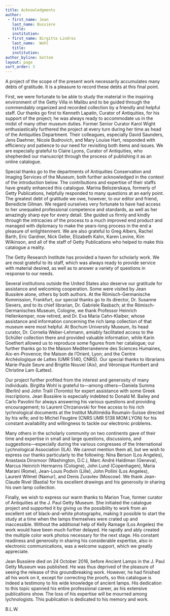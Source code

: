 ```yaml
---
title: Acknowledgments
author:
 - first_name: Jean
   last_name: Bussière
   title:
   institution:
 - first_name: Birgitta Lindros
   last_name:  Wohl
   title:
   institution:
author_byline: bottom
layout: page
sort_order: 3
---
```


A project of the scope of the present work necessarily accumulates many debts of gratitude. It is a pleasure to record these debts at this final point.

First, we were fortunate to be able to study the material in the inspiring environment of the Getty Villa in Malibu and to be guided through the commendably organized and recorded collection by a friendly and helpful staff. Our thanks go first to Kenneth Lapatin, Curator of Antiquities, for his support of the project; he was always ready to accommodate us in the midst of many other museum duties. Former Senior Curator Karol Wight enthusiastically furthered the project at every turn during her time as head of the Antiquities Department. Their colleagues, especially David Saunders, Jens Daehner, Nicole Budrovich, and Mary Louise Hart, responded with efficiency and patience to our need for revisiting both items and issues. We are especially grateful to Claire Lyons, Curator of Antiquities, who shepherded our manuscript through the process of publishing it as an online catalogue.

Special thanks go to the departments of Antiquities Conservation and Imaging Services of the Museum, both further acknowledged in the context of the introduction below. The contributions and expertise of their staffs have greatly enhanced this catalogue. Marina Belozerskaya, formerly of Getty Publications, helpfully responded to many questions at an early point. The greatest debt of gratitude we owe, however, to our editor and friend, Benedicte Gilman. We regard ourselves very fortunate to have had access to her unequaled professional competence and standards, as well as her amazingly sharp eye for every detail. She guided us firmly and kindly through the intricacies of the process to a much improved end product and managed with diplomacy to make the years-long process in the end a pleasure of enlightenment. We are also grateful to Greg Albers, Rachel Barth, Eric Gardner, Nick Geller, Elizabeth Kahn, Karen Levine, Kim Wilkinson, and all of the staff of Getty Publications who helped to make this catalogue a reality.

The Getty Research Institute has provided a haven for scholarly work. We are most grateful to its staff, which was always ready to provide service with material desired, as well as to answer a variety of questions in response to our needs.

Several institutions outside the United States also deserve our gratitude for assistance and welcoming cooperation. Some were visited by Jean Bussière alone, others by both authors. At the Römisch-Germanische Kommission, Frankfurt, our special thanks go to its director, Dr. Susanne Sievers, and to its chief librarian, Dr. Gabriele Rasbach; at the Römisch-Germanisches Museum, Cologne, we thank Professor Heinrich Hellenkemper, now retired, and Dr. Eva Maria Cahn-Klaiber, whose assistance and information concerning the rich lamp collection of that museum were most helpful. At Bochum University Museum, its head curator, Dr. Cornelia Weber-Lehmann, amiably facilitated access to the Schüller collection there and provided valuable information, while Karin Goethert allowed us to reproduce some figures from her catalogue; our further thanks go to the Maison Mediterranéenne des Sciences Humaines, Aix-en-Provence; the Maison de l’Orient, Lyon; and the Centre Archéologique de Lattes (UMR 5140, CNRS). Our special thanks to librarians Marie-Paule Seure and Brigitte Nouvel (Aix), and Véronique Humbert and Christine Lam (Lattes).

Our project further profited from the interest and generosity of many individuals. Birgitta Wohl is grateful to—among others—Daniela Summa (Berlin) and John Traill (Toronto) for expert assistance with some Greek inscriptions. Jean Bussière is especially indebted to Donald M. Bailey and Carlo Pavolini for always answering his various questions and providing encouragement; to Laurent Chrzanovski for free access to his rich lychnological documents at the Institut Multimédia Roumain-Suisse directed by his wife; and to Michel Feugère (CNRS UMR 5138 MOM LYON) for his constant availability and willingness to tackle our electronic problems.

Many others in the scholarly community on two continents gave of their time and expertise in small and large questions, discussions, and suggestions—especially during the various congresses of the International Lychnological Association (ILA). We cannot mention them all, but we wish to express our thanks particularly to the following: Nina Berson (Los Angeles), Anastasia Dinsmoor (Washington, D.C.), Marc André Haldiman (Geneva), Marcus Heinrich Hermanns (Cologne), John Lund (Copenhagen), Maria Marani (Rome), Jean-Louis Podvin (Lille), John Pollini (Los Angeles), Laurent Wilmet (Namur), and Denis Zuravlev (Moscow). We thank Jean-Claude Rivel (Bastia) for his excellent drawings and his generosity in sharing his own lamp collection.

Finally, we wish to express our warm thanks to Marion True, former curator of Antiquities at the J. Paul Getty Museum. She initiated the catalogue project and supported it by giving us the possibility to work from an excellent set of black-and-white photographs, making it possible to start the study at a time when the lamps themselves were crated up and inaccessible. Without the additional help of Kelly Ramage (Los Angeles) the work would have been much further delayed. He rapidly and ably created the multiple color work photos necessary for the next stage. His constant readiness and generosity in sharing his considerable expertise, also in electronic communications, was a welcome support, which we greatly appreciate.

Jean Bussière died on 24 October 2016, before Ancient Lamps in the J. Paul Getty Museum was published. He was thus deprived of the pleasure of seeing the release of this groundbreaking work. However, he had finished all his work on it, except for correcting the proofs, so this catalogue is indeed a testimony to his wide knowledge of ancient lamps. His dedication to this topic spanned his entire professional career, as his extensive publications show. The loss of his expertise will be mourned among lychnologists. This publication is dedicated to his memory and work.

B.L.W.
